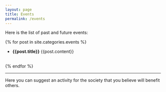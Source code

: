 ```yaml
---
layout: page
title: Events
permalink: /events
---
```

Here is the list of past and future events:

{% for post in site.categories.events %}
* **{{post.title}}**
{{post.content}}
<br>
{% endfor %}

<hr>
Here you can suggest an activity for the society that you believe will benefit others.
